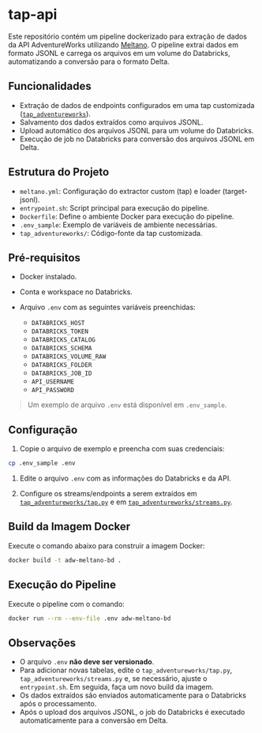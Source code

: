 # tap-api

Este repositório contém um pipeline dockerizado para extração de dados da API AdventureWorks utilizando [Meltano](https://meltano.com/). O pipeline extrai dados em formato JSONL e carrega os arquivos em um volume do Databricks, automatizando a conversão para o formato Delta.

## Funcionalidades

- Extração de dados de endpoints configurados em uma tap customizada ([`tap_adventureworks`](tap_adventureworks/tap.py)).
- Salvamento dos dados extraídos como arquivos JSONL.
- Upload automático dos arquivos JSONL para um volume do Databricks.
- Execução de job no Databricks para conversão dos arquivos JSONL em Delta.

## Estrutura do Projeto

- `meltano.yml`: Configuração do extractor custom (tap) e loader (target-jsonl).
- `entrypoint.sh`: Script principal para execução do pipeline.
- `Dockerfile`: Define o ambiente Docker para execução do pipeline.
- `.env_sample`: Exemplo de variáveis de ambiente necessárias.
- `tap_adventureworks/`: Código-fonte da tap customizada.

## Pré-requisitos

- Docker instalado.
- Conta e workspace no Databricks.
- Arquivo `.env` com as seguintes variáveis preenchidas:

    - `DATABRICKS_HOST`
    - `DATABRICKS_TOKEN`
    - `DATABRICKS_CATALOG`
    - `DATABRICKS_SCHEMA`
    - `DATABRICKS_VOLUME_RAW`
    - `DATABRICKS_FOLDER`
    - `DATABRICKS_JOB_ID`
    - `API_USERNAME`
    - `API_PASSWORD`

> Um exemplo de arquivo `.env` está disponível em `.env_sample`.

## Configuração

1. Copie o arquivo de exemplo e preencha com suas credenciais:

```sh
cp .env_sample .env
```

1. Edite o arquivo `.env` com as informações do Databricks e da API.

1. Configure os streams/endpoints a serem extraídos em [`tap_adventureworks/tap.py`](tap_adventureworks/tap.py) e em [`tap_adventureworks/streams.py`](tap_adventureworks/streams.py).

## Build da Imagem Docker

Execute o comando abaixo para construir a imagem Docker:

```sh
docker build -t adw-meltano-bd .
```

## Execução do Pipeline

Execute o pipeline com o comando:

```sh
docker run --rm --env-file .env adw-meltano-bd
```

## Observações

- O arquivo `.env` **não deve ser versionado**.
- Para adicionar novas tabelas, edite o `tap_adventureworks/tap.py`, `tap_adventureworks/streams.py` e, se necessário, ajuste o `entrypoint.sh`. Em seguida, faça um novo build da imagem.
- Os dados extraídos são enviados automaticamente para o Databricks após o processamento.
- Após o upload dos arquivos JSONL, o job do Databricks é executado automaticamente para a conversão em Delta.
